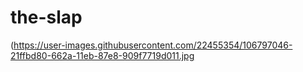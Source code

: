 # the-slap

(https://user-images.githubusercontent.com/22455354/106797046-21ffbd80-662a-11eb-87e8-909f7719d011.jpg
